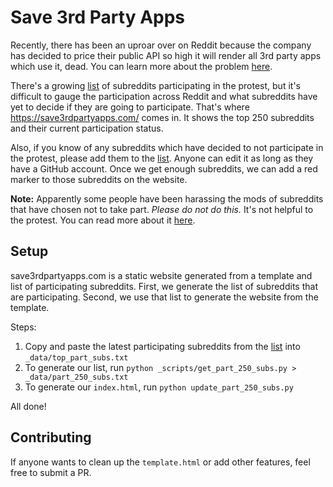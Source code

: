 # Save 3rd Party Apps

Recently, there has been an uproar over on Reddit because the company has decided to price their public API so high it will render all 3rd party apps which use it, dead. You can learn more about the problem [here](https://www.reddit.com/r/Save3rdPartyApps/comments/13yh0jf/dont_let_reddit_kill_3rd_party_apps/).

There's a growing [list](https://www.reddit.com/r/ModCoord/comments/1401qw5/incomplete_and_growing_list_of_participating/) of subreddits participating in the protest, but it's difficult to gauge the participation across Reddit and what subreddits have yet to decide if they are going to participate. That's where https://save3rdpartyapps.com/ comes in. It shows the top 250 subreddits and their current participation status.

Also, if you know of any subreddits which have decided to not participate in the protest, please add them to the [list](https://github.com/xNul/save-3rd-party-apps/wiki/List-of-Not-Participating-Subreddits). Anyone can edit it as long as they have a GitHub account. Once we get enough subreddits, we can add a red marker to those subreddits on the website.

**Note:** Apparently some people have been harassing the mods of subreddits that have chosen not to take part. *Please do not do this.* It's not helpful to the protest. You can read more about it [here](https://old.reddit.com/r/Save3rdPartyApps/comments/142si7s/do_not_harass_mods_who_have_chosen_not_to_take/).

## Setup

save3rdpartyapps.com is a static website generated from a template and list of participating subreddits. First, we generate the list of subreddits that are participating. Second, we use that list to generate the website from the template.

Steps:
1. Copy and paste the latest participating subreddits from the [list](https://old.reddit.com/r/ModCoord/comments/1401qw5/incomplete_and_growing_list_of_participating/) into `_data/top_part_subs.txt`
2. To generate our list, run `python _scripts/get_part_250_subs.py > _data/part_250_subs.txt`
3. To generate our `index.html`, run `python update_part_250_subs.py`

All done!

## Contributing

If anyone wants to clean up the `template.html` or add other features, feel free to submit a PR.
